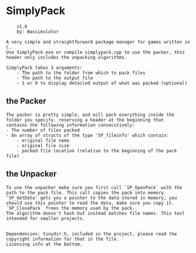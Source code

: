 # SimplyPack              

        v1.0
        by: Wassimulator

    A very simple and straightforward package manager for games written in C.
    Use SimplyPack.exe or compile simplypack.cpp to use the packer, this header only includes the unpacking algorithms.

    SimplyPack takes 3 arguments:
        - The path to the folder from which to pack files
        - The path to the output file
        - 1 or 0 to display detailed output of what was packed (optional)

## the Packer
    The packer is pretty simple, and will pack everything inside the folder you specify. reserving a header at the beginning that
    contains the following information consecutively:
    - The number of files packed 
    - An array of structs of the type 'SP_fileinfo' which contain:
        - original file name
        - original file size
        - packed file location (relative to the beginning of the pack file)
## the Unpacker
    To use the unpacker make sure you first call `SP_OpenPack` with the path to the pack file. This call copies the pack into memory.
    'SP_GetData' gets you a pointer to the data stored in memory, you should use this pointer to read the data, make sure you copy it.
    `SP_ClosePack` frees the memory used by the pack.
    The algorithm doesn't hash but instead matches file names. This tool intended for smaller projects.


    Dependencies: tinydir.h, included in the project, please read the copyright information for that in the file.
    Licensing info at the bottom.
